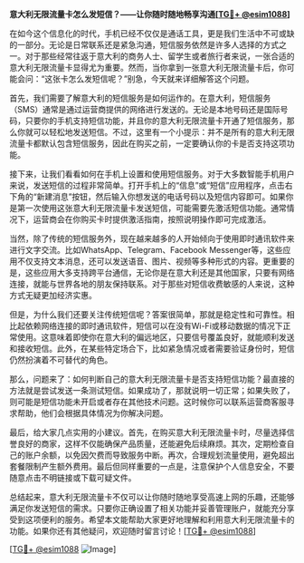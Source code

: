 **意大利无限流量卡怎么发短信？——让你随时随地畅享沟通[[TG💪+ @esim1088](https://t.me/s/esim1088)]**

在如今这个信息化的时代，手机已经不仅仅是通话工具，更是我们生活中不可或缺的一部分。无论是日常联系还是紧急沟通，短信服务依然是许多人选择的方式之一。对于那些经常往返于意大利的商务人士、留学生或者旅行者来说，一张合适的意大利无限流量卡显得尤为重要。然而，当你拿到一张意大利无限流量卡后，你可能会问：“这张卡怎么发短信呢？”别急，今天就来详细解答这个问题。

首先，我们需要了解意大利的短信服务是如何运作的。在意大利，短信服务（SMS）通常是通过运营商提供的网络进行发送的。无论是本地号码还是国际号码，只要你的手机支持短信功能，并且你的意大利无限流量卡开通了短信服务，那么你就可以轻松地发送短信。不过，这里有一个小提示：并不是所有的意大利无限流量卡都默认包含短信服务，因此在购买之前，一定要确认你的卡是否支持这项功能。

接下来，让我们看看如何在手机上设置和使用短信服务。对于大多数智能手机用户来说，发送短信的过程非常简单。打开手机上的“信息”或“短信”应用程序，点击右下角的“新建消息”按钮，然后输入你想发送的电话号码以及短信内容即可。如果你是第一次使用这张意大利无限流量卡发送短信，可能需要先激活短信功能。通常情况下，运营商会在你购买卡时提供激活指南，按照说明操作即可完成激活。

当然，除了传统的短信服务外，现在越来越多的人开始倾向于使用即时通讯软件来进行文字交流。比如WhatsApp、Telegram、Facebook Messenger等，这些应用不仅支持文本消息，还可以发送语音、图片、视频等多种形式的内容。更重要的是，这些应用大多支持跨平台通信，无论你是在意大利还是其他国家，只要有网络连接，就能与世界各地的朋友保持联系。对于那些对短信收费敏感的人来说，这种方式无疑更加经济实惠。

但是，为什么我们还要关注传统短信呢？答案很简单，那就是稳定性和可靠性。相比起依赖网络连接的即时通讯软件，短信可以在没有Wi-Fi或移动数据的情况下正常使用。这意味着即使你在意大利的偏远地区，只要信号覆盖良好，就能顺利发送和接收短信。此外，在某些特定场合下，比如紧急情况或者需要验证身份时，短信仍然扮演着不可替代的角色。

那么，问题来了：如何判断自己的意大利无限流量卡是否支持短信功能？最直接的方法就是尝试发送一条测试短信。如果成功了，那就说明一切正常；如果失败了，则可能是短信功能未开启或者存在其他技术问题。这时候你可以联系运营商客服寻求帮助，他们会根据具体情况为你解决问题。

最后，给大家几点实用的小建议。首先，在购买意大利无限流量卡时，尽量选择信誉良好的商家，这样不仅能确保产品质量，还能避免后续麻烦。其次，定期检查自己的账户余额，以免因欠费而导致服务中断。再次，合理规划流量使用，避免超出套餐限制产生额外费用。最后但同样重要的一点是，注意保护个人信息安全，不要随意点击不明链接或下载可疑文件。

总结起来，意大利无限流量卡不仅可以让你随时随地享受高速上网的乐趣，还能够满足你发送短信的需求。只要你正确设置了相关功能并妥善管理账户，就能充分享受到这项便利的服务。希望本文能帮助大家更好地理解和利用意大利无限流量卡的功能。如果你还有其他疑问，欢迎随时留言讨论！[[TG💪+ @esim1088](https://t.me/s/esim1088)]

[[TG💪+ @esim1088](https://t.me/s/esim1088) ![Image](https://i.postimg.cc/4NQfJmqS/Snipaste-2025-05-13-00-14-12.png)]